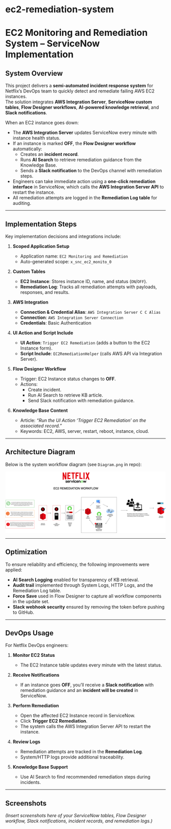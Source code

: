 # ec2-remediation-system
# EC2 Monitoring and Remediation System – ServiceNow Implementation

## System Overview
This project delivers a **semi-automated incident response system** for Netflix’s DevOps team to quickly detect and remediate failing AWS EC2 instances.  
The solution integrates **AWS Integration Server**, **ServiceNow custom tables**, **Flow Designer workflows**, **AI-powered knowledge retrieval**, and **Slack notifications**.  

When an EC2 instance goes down:
- The **AWS Integration Server** updates ServiceNow every minute with instance health status.  
- If an instance is marked **OFF**, the **Flow Designer workflow** automatically:  
  - Creates an **incident record**.  
  - Runs **AI Search** to retrieve remediation guidance from the Knowledge Base.  
  - Sends a **Slack notification** to the DevOps channel with remediation steps.  
- Engineers can take immediate action using a **one-click remediation interface** in ServiceNow, which calls the **AWS Integration Server API** to restart the instance.  
- All remediation attempts are logged in the **Remediation Log table** for auditing.  

---

## Implementation Steps
Key implementation decisions and integrations include:

1. **Scoped Application Setup**
   - Application name: `EC2 Monitoring and Remediation`  
   - Auto-generated scope: `x_snc_ec2_monito_0`  

2. **Custom Tables**
   - **EC2 Instance**: Stores instance ID, name, and status (`ON`/`OFF`).  
   - **Remediation Log**: Tracks all remediation attempts with payloads, responses, and results.  

3. **AWS Integration**
   - **Connection & Credential Alias**: `AWS Integration Server C C Alias`  
   - **Connection**: `AWS Integration Server Connection`  
   - **Credentials**: Basic Authentication  

4. **UI Action and Script Include**
   - **UI Action**: `Trigger EC2 Remediation` (adds a button to the EC2 Instance form).  
   - **Script Include**: `EC2RemediationHelper` (calls AWS API via Integration Server).  

5. **Flow Designer Workflow**
   - Trigger: EC2 Instance status changes to **OFF**.  
   - Actions:  
     - Create incident.  
     - Run AI Search to retrieve KB article.  
     - Send Slack notification with remediation guidance.  

6. **Knowledge Base Content**
   - Article: *“Run the UI Action ‘Trigger EC2 Remediation’ on the associated record.”*  
   - Keywords: EC2, AWS, server, restart, reboot, instance, cloud.  

---

## Architecture Diagram
Below is the system workflow diagram (see `Diagram.png` in repo):  

![Architecture Diagram](Diagram.png)

---

## Optimization
To ensure reliability and efficiency, the following improvements were applied:  
- **AI Search Logging** enabled for transparency of KB retrieval.  
- **Audit trail** implemented through System Logs, HTTP Logs, and the Remediation Log table.  
- **Force Save** used in Flow Designer to capture all workflow components in the update set.  
- **Slack webhook security** ensured by removing the token before pushing to GitHub.  

---

## DevOps Usage
For Netflix DevOps engineers:  

1. **Monitor EC2 Status**
   - The EC2 Instance table updates every minute with the latest status.  

2. **Receive Notifications**
   - If an instance goes **OFF**, you’ll receive a **Slack notification** with remediation guidance and an **incident will be created** in ServiceNow.  

3. **Perform Remediation**
   - Open the affected EC2 Instance record in ServiceNow.  
   - Click **Trigger EC2 Remediation**.  
   - The system calls the AWS Integration Server API to restart the instance.  

4. **Review Logs**
   - Remediation attempts are tracked in the **Remediation Log**.  
   - System/HTTP logs provide additional traceability.  

5. **Knowledge Base Support**
   - Use AI Search to find recommended remediation steps during incidents.  

---

## Screenshots
*(Insert screenshots here of your ServiceNow tables, Flow Designer workflow, Slack notifications, incident records, and remediation logs.)*
